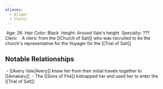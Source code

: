 ```yaml
---
aliases:
  - Aligar
  - Cleric
---
```

 Age: 26
 Hair Color: Black
 Height: Around Vale's height
 Specialty: ??? Cleric 
 
 A cleric from the [[Church of Salt]] who was recruited to be the church's representative for the Voyager for the [[Trial of Salt]]
 
## Notable Relationships 
 - [[Avery Vale|Avery]] knew her from their initial travels together to [[Amakaru]]
 - The [[Sons of Fire]] kidnapped her and used her to enter the [[Trial of Salt]]